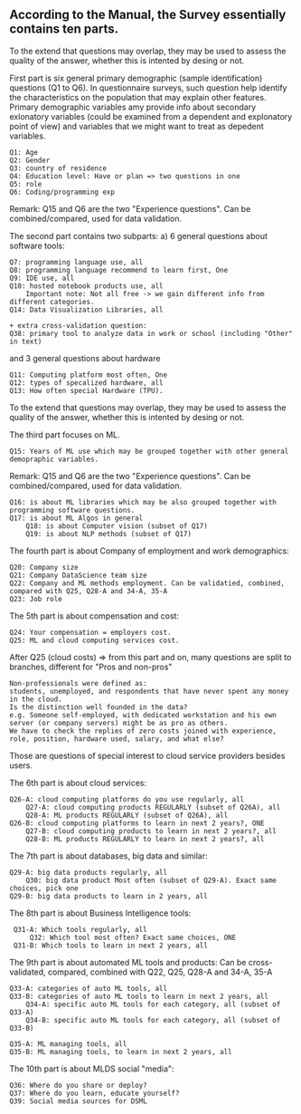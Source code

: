 ## According to the Manual, the Survey essentially contains ten parts.

To the extend that questions may overlap, they may be used to assess the quality of the answer, whether this is intented by desing or not.

First part is six general primary demographic (sample identification) questions (Q1 to Q6).
    In questionnaire surveys, such question help identify the characteristics on the population that may explain other features. Primary demographic variables amy provide info about secondary exlonatory variables (could be examined from a dependent and explonatory point of view) and variables that we might want to treat as depedent variables.
    
    Q1: Age
    Q2: Gender
    Q3: country of residence
    Q4: Education level: Have or plan => two questions in one
    Q5: role
    Q6: Coding/programming exp
Remark: Q15 and Q6 are the two "Experience questions". Can be combined/compared, used for data validation.

The second part contains two subparts:
a) 6 general questions about software tools:

    Q7: programming language use, all
    Q8: programming language recommend to learn first, One
    Q9: IDE use, all
    Q10: hosted notebook products use, all
        Important note: Not all free -> we gain different info from different categories.
    Q14: Data Visualization Libraries, all
    
    + extra cross-validation question:
    Q38: primary tool to analyze data in work or school (including "Other" in text)

and 3 general questions about hardware
    
    Q11: Computing platform most often, One
    Q12: types of specalized hardware, all
    Q13: How often special Hardware (TPU). 

To the extend that questions may overlap, they may be used to assess the quality of the answer, whether this is intented by desing or not.

The third part focuses on ML.
    
    Q15: Years of ML use which may be grouped together with other general demopraphic variables.

Remark: Q15 and Q6 are the two "Experience questions". Can be combined/compared, used for data validation.
    
    Q16: is about ML libraries which may be also grouped together with programming software questions.
    Q17: is about ML Algos in general
        Q18: is about Computer vision (subset of Q17)
        Q19: is about NLP methods (subset of Q17)

The fourth part is about Company of employment and work demographics:
    
    Q20: Company size
    Q21: Company DataScience team size
    Q22: Company and ML methods employment. Can be validatied, combined, compared with Q25, Q28-A and 34-A, 35-A
    Q23: Job role

The 5th part is about compensation and cost:
    
    Q24: Your compensation = employers cost.
    Q25: ML and cloud computing services cost.


After Q25 (cloud costs) => from this part and on, many questions are split to branches, different for "Pros and non-pros"
    
    Non-professionals were defined as:
    students, unemployed, and respondents that have never spent any money in the cloud.
    Is the distinction well founded in the data?
    e.g. Someone self-employed, with dedicated workstation and his own server (or company servers) might be as pro as others.
    We have to check the replies of zero costs joined with experience, role, position, hardware used, salary, and what else?

Those are questions of special interest to cloud service providers besides users.

The 6th part is about cloud services:
    
    Q26-A: cloud computing platforms do you use regularly, all
        Q27-A: cloud computing products REGULARLY (subset of Q26A), all
        Q28-A: ML products REGULARLY (subset of Q26A), all
    Q26-B: cloud computing platforms to learn in next 2 years?, ONE
        Q27-Β: cloud computing products to learn in next 2 years?, all
        Q28-Β: ML products REGULARLY to learn in next 2 years?, all
        
The 7th part is about databases, big data and similar:
    
    Q29-A: big data products regularly, all
        Q30: big data product Most often (subset of Q29-A). Exact same choices, pick one
    Q29-B: big data products to learn in 2 years, all    
    
The 8th part is about Business Intelligence tools:
     
     Q31-A: Which tools regularly, all
         Q32: Which tool most often? Exact same choices, ONE
     Q31-B: Which tools to learn in next 2 years, all

The 9th part is about automated ML tools and products:
    Can be cross-validated, compared, combined with Q22, Q25, Q28-A and 34-A, 35-A
    
    Q33-A: categories of auto ML tools, all
    Q33-B: categories of auto ML tools to learn in next 2 years, all
        Q34-A: specific auto ML tools for each category, all (subset of Q33-A)
        Q34-B: specific auto ML tools for each category, all (subset of Q33-B)
     
    Q35-A: ML managing tools, all
    Q35-B: ML managing tools, to learn in next 2 years, all

The 10th part is about MLDS social "media":
    
    Q36: Where do you share or deploy?
    Q37: Where do you learn, educate yourself?
    Q39: Social media sources for DSML
